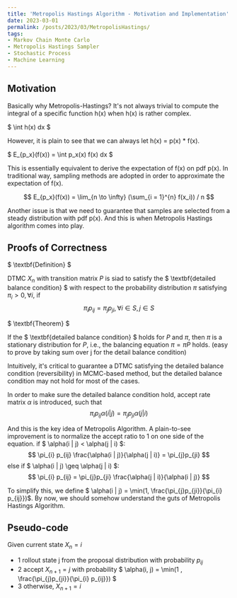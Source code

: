 ```yaml
---
title: 'Metropolis Hastings Algorithm - Motivation and Implementation'
date: 2023-03-01
permalink: /posts/2023/03/MetropolisHastings/
tags:
- Markov Chain Monte Carlo
- Metropolis Hastings Sampler
- Stochastic Process
- Machine Learning
---
```


Motivation
------
Basically why Metropolis-Hastings? It's not always trivial to compute the integral of a specific function h(x) when h(x) is rather complex.

$ \int h(x) dx $

However, it is plain to see that we can always let h(x) = p(x) * f(x).

$ E_{p_x}(f(x)) = \int p_x(x) f(x) dx $

This is essentially equivalent to derive the expectation of f(x) on pdf p(x). In traditional way, sampling methods are adopted in order to approximate the expectation of f(x).

$$ E_{p_x}(f(x)) =  \lim_{n \to \infty} (\sum_{i = 1}^{n} f(x_i)) / n $$

Another issue is that we need to guarantee that samples are selected from a steady distribution with pdf p(x). And this is when Metropolis Hastings algorithm comes into play.

Proofs of Correctness
------

$ \textbf{Definition} $

DTMC ${X_n}$ with transition matrix $P$ is siad to satisfy the $ \textbf{detailed balance condition} $ with respect to the probability distribution $\pi$ satisfying $\pi_{i}>0, \forall i,$ if
$$ \pi_{i}p_{ij} = \pi_{j}p_{ji}, \forall i \in S, j \in S $$

$ \textbf{Theorem} $

If the $ \textbf{detailed balance condition} $ holds for $P$ and $\pi$, then $\pi$ is a stationary distribution for $P$,
i.e., the balancing equation $\pi = \pi P$ holds. (easy to prove by taking sum over j  for the detail balance condition)

Intuitively, it's critical to guarantee a DTMC satisfying the detailed balance condition (reversibility) in MCMC-based method, but the detailed balance condition may not hold for most of the cases.

In order to make sure the detailed balance condition hold, accept rate matrix $\alpha$ is introduced, such that
$$ \pi_{i} p_{ij} \alpha(i | j) = \pi_{j}p_{ji} \alpha(j | i) $$

And this is the key idea of Metropolis Algorithm. A plain-to-see improvement is to normalize the accept ratio to 1 on one side of the equation.
if $ \alpha(i | j) < \alpha(j | i) $:
$$ \pi_{i} p_{ij} \frac{\alpha(i | j)}{\alpha(j | i)} = \pi_{j}p_{ji} $$
else if $ \alpha(i | j) \geq \alpha(j | i) $:
$$ \pi_{i} p_{ij} = \pi_{j}p_{ji} \frac{\alpha(j | i)}{\alpha(i | j)} $$

To simplify this, we define $ \alpha(i | j) = \min(1, \frac{\pi_{j}p_{ji}}{\pi_{i} p_{ij}})$.
By now, we should somehow understand the guts of Metropolis Hastings Algorithm.

Pseudo-code
------

Given current state $X_{n} = i$
  * 1 rollout state j from the proposal distribution with probability $p_{ij}$
  * 2 accept $X_{n+1} = j$ with probability $ \alpha(i, j) = \min(1 , \frac{\pi_{j}p_{ji}}{\pi_{i} p_{ij}}) $
  * 3 otherwise, $X_{n+1} = i$















